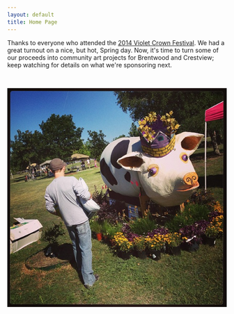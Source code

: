 ```yaml
---
layout: default
title: Home Page
---
```


Thanks to everyone who attended the [2014 Violet Crown Festival](vcf.html).  We had a great turnout on a nice,
but hot, Spring day.  Now, it's time to turn some of our proceeds into community art projects for Brentwood
and Crestview; keep watching for details on what we're sponsoring next.

<br>

<a href="vcf.html"><img src="img/vccw_domino_native.jpg" class="img-responsive well"></a>
